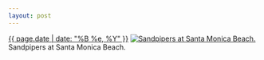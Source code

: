 ```yaml
---
layout: post
---
```


<p>
  <time><a href="/244">{{ page.date | date: "%B %e, %Y" }}</a></time>
  <a href="/244"><img src="{{ site.assets_url }}/244-640.jpg" srcset="{{ site.assets_url }}/244-1280.jpg 1280w, {{ site.assets_url }}/244-960.jpg 960w, {{ site.assets_url }}/244-640.jpg 640w, {{ site.assets_url }}/244-320.jpg 320w" sizes="(min-width: 700px) 50vw, calc(100vw - 2rem)" alt="Sandpipers at Santa Monica Beach." /></a>
  <span>Sandpipers at Santa Monica Beach.</span>
</p>
